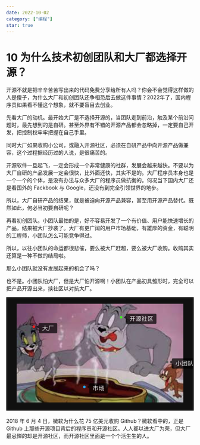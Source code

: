 ```yaml
---
date: 2022-10-02
category: ["编程"] 
star: true
---
```


# 10 为什么技术初创团队和大厂都选择开源？

开源不就是把辛辛苦苦写出来的代码免费分享给所有人吗？你会不会觉得这样做的人是傻子，为什么大厂和初创团队还争相恐后去做这件事情？2022年了，国内程序员如果看不懂这个想象，就不要盲目去创业。

<!-- more -->

先看大厂的动机。最开始大厂是不选择开源的，当团队走到前沿，触及某个前沿问题时，最先想到的是自研。甚至外界有不错的开源产品都会忽略掉，一定要自己开发，把控制权牢牢把握在自己手里。

同时大厂如果收购小公司，或融入开源社区，必须在自研产品中向开源产品做兼容，这个过程据经历过的人说，是很痛苦的。

开源软件一旦起飞，一定会形成一个非常健康的社群，发展会越来越快。不要以为大厂自研的产品发展一定会很快，比外面还快，其实不是的。大厂程序员本身也是一个一个的个体，是没有办法与众多大厂的程序员做抗衡的。何况当下国内大厂还是看国外的 Fackbook 与 Google，还没有到完全引领世界的地步。

所以，大厂自研产品的结果，就是被迫向开源产品兼容，甚至用开源产品替代。既然如此，何必当初要自研呢？

再看初创团队。小团队最怕的是，好不容易开发了一个有价值、用户能快速增长的产品，结果被大厂抄袭了。大厂有更广阔的用户市场基础，有雄厚的资金，有聪明的工程师，小团队怎么可能竞争得过。

所以，以往小团队的命运都很悲催，要么被大厂赶超，要么被大厂收购。收购其实还算是一种不做的结局啦。

那么小团队就没有发展起来的机会了吗？

也不是。小团队怕大厂，但是大厂怕开源啊！小团队在产品初具雏形时，完全可以把产品开源出来，挟社区以对抗大厂。

![image-20221002200644219](./assets/image-20221002200644219.png)

2018 年 6 月 4 日，微软为什么花 75 亿美元收购 Github？微软看中的，正是 Github 上那些开源项目背后的程序员和开源社区。人人都以进大厂为荣，但大厂最忌惮的却是开源社区，而开源社区里面是一个个活生生的人。

